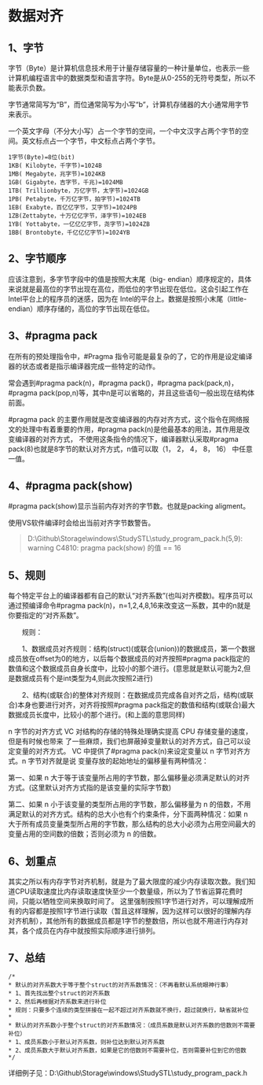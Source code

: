 # 数据对齐

## 1、字节
字节（Byte）是计算机信息技术用于计量存储容量的一种计量单位，也表示一些计算机编程语言中的数据类型和语言字符。Byte是从0-255的无符号类型，所以不能表示负数。

字节通常简写为“B”，而位通常简写为小写“b”，计算机存储器的大小通常用字节来表示。

一个英文字母（不分大小写）占一个字节的空间，一个中文汉字占两个字节的空间。英文标点占一个字节，中文标点占两个字节。
```
1字节(Byte)=8位(bit) 
1KB( Kilobyte，千字节)=1024B
1MB( Megabyte，兆字节)=1024KB 
1GB( Gigabyte，吉字节，千兆)=1024MB  
1TB( Trillionbyte，万亿字节，太字节)=1024GB
1PB( Petabyte，千万亿字节，拍字节)=1024TB 
1EB( Exabyte，百亿亿字节，艾字节)=1024PB 
1ZB(Zettabyte，十万亿亿字节，泽字节)=1024EB
1YB( Yottabyte，一亿亿亿字节，尧字节)=1024ZB
1BB( Brontobyte，千亿亿亿字节)=1024YB
```

## 2、字节顺序
应该注意到，多字节字段中的值是按照大末尾（big- endian）顺序规定的，具体来说就是最高位的字节出现在高位，而低位的字节出现在低位。这会引起工作在Intel平台上的程序员的迷感，因为在 Intel的平台上。数据是按照小末尾（little-endian）顺序存储的，高位的字节出现在低位。

## 3、#pragma pack
在所有的预处理指令中，#Pragma 指令可能是最复杂的了，它的作用是设定编译器的状态或者是指示编译器完成一些特定的动作。

常会遇到#pragma pack(n)，#pragma pack()，#pragma pack(pack,n)，#pragma pack(pop,n)等，其中n是可以省略的，并且这些语句一般出现在结构体前面。

#pragma pack 的主要作用就是改变编译器的内存对齐方式，这个指令在网络报文的处理中有着重要的作用，#pragma pack(n)是他最基本的用法，其作用是改变编译器的对齐方式， 不使用这条指令的情况下，编译器默认采取#pragma pack(8)也就是8字节的默认对齐方式，n值可以取（1， 2， 4， 8， 16） 中任意一值。


## 4、#pragma pack(show)
#pragma pack(show)显示当前内存对齐的字节数。也就是packing aligment。

使用VS软件编译时会给出当前对齐字节数警告。
>D:\Github\Storage\windows\StudySTL\study_program_pack.h(5,9): warning C4810: pragma pack(show) 的值 == 16

## 5、规则
每个特定平台上的编译器都有自己的默认“对齐系数”(也叫对齐模数)。程序员可以通过预编译命令#pragma pack(n)，n=1,2,4,8,16来改变这一系数，其中的n就是你要指定的“对齐系数”。

　　规则：

　　1、数据成员对齐规则：结构(struct)(或联合(union))的数据成员，第一个数据成员放在offset为0的地方，以后每个数据成员的对齐按照#pragma pack指定的数值和这个数据成员自身长度中，比较小的那个进行。(意思就是默认可能为2,但是数据成员有个是int类型为4,则此次按照2进行)

　　2、结构(或联合)的整体对齐规则：在数据成员完成各自对齐之后，结构(或联合)本身也要进行对齐，对齐将按照#pragma pack指定的数值和结构(或联合)最大数据成员长度中，比较小的那个进行。(和上面的意思同样)

n 字节的对齐方式 VC 对结构的存储的特殊处理确实提高 CPU 存储变量的速度，但是有时候也带来 了一些麻烦，我们也屏蔽掉变量默认的对齐方式，自己可以设定变量的对齐方式。 VC 中提供了#pragma pack(n)来设定变量以 n 字节对齐方式。n 字节对齐就是说 变量存放的起始地址的偏移量有两种情况：

第一、如果 n 大于等于该变量所占用的字节数，那么偏移量必须满足默认的对齐方式。(这里默认对齐方式指的是该变量的实际字节数)

第二、如果 n 小于该变量的类型所占用的字节数，那么偏移量为 n 的倍数，不用满足默认的对齐方式。结构的总大小也有个约束条件，分下面两种情况：如果 n 大于所有成员变量类型所占用的字节数，那么结构的总大小必须为占用空间最大的变量占用的空间数的倍数；否则必须为 n 的倍数。

## 6、划重点
其实之所以有内存字节对齐机制，就是为了最大限度的减少内存读取次数。我们知道CPU读取速度比内存读取速度快至少一个数量级，所以为了节省运算花费时间，只能以牺牲空间来换取时间了。
这里强制按照1字节进行对齐，可以理解成所有的内容都是按照1字节进行读取（暂且这样理解，因为这样可以很好的理解内存对齐机制），其他所有的数据成员都是1字节的整数倍，所以也就不用进行内存对其，各个成员在内存中就按照实际顺序进行排列。

## 7、总结
```
/*
* 默认的对齐系数大于等于整个struct的对齐系数情况：（不再看默认系统眼神行事）
* 1、首先找出整个struct的对齐系数
* 2、然后再根据对齐系数来进行补位
* 规则：只要多个连续的类型拼接在一起不超过对齐系数就不换行，超过就换行，缺省就补位
* 
* 默认的对齐系数小于整个struct的对齐系数情况：（成员系数是默认对齐系数的倍数则不需要补位）
* 1、成员系数小于默认对齐系数，则补位达到默认对齐系数
* 2、成员系数大于默认对齐系数，如果是它的倍数则不需要补位，否则需要补位到它的倍数
*/
```
详细例子见：D:\Github\Storage\windows\StudySTL\study_program_pack.h









